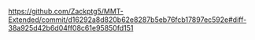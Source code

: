 https://github.com/Zackptg5/MMT-Extended/commit/d16292a8d820b62e8287b5eb76fcb17897ec592e#diff-38a925d42b6d04ff08c61e95850fd151
